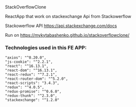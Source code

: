 StackOverflowClone

ReactApp that work on stackexchange Api from Stackowerflow

Stackowerflow API https://api.stackexchange.com/docs

Run on https://mykytabashenko.github.io/stackoverflowclone/

### Technologies used in this FE APP:
    "axios": "^0.20.0",
    "js-cookie": "^2.2.1",
    "react": "^16.13.1",
    "react-dom": "^16.13.1",
    "react-redux": "^7.2.1",
    "react-router-dom": "^5.2.0",
    "react-scripts": "3.4.3",
    "redux": "^4.0.5",
    "redux-promise": "^0.6.0",
    "redux-thunk": "^2.3.0",
    "stackexchange": "^1.2.0"
